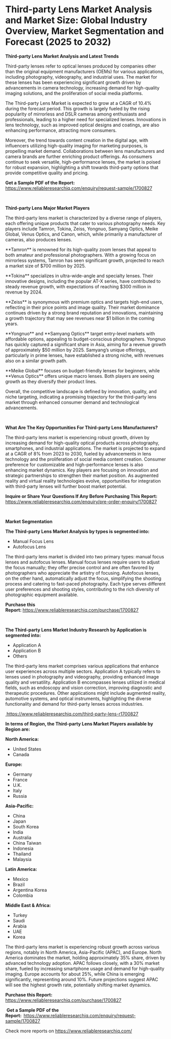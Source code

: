 <p><h1>Third-party Lens Market Analysis and Market Size: Global Industry Overview, Market Segmentation and Forecast (2025 to 2032)</h1></p><p><strong>Third-party Lens Market Analysis and Latest Trends</strong></p>
<p><p>Third-party lenses refer to optical lenses produced by companies other than the original equipment manufacturers (OEMs) for various applications, including photography, videography, and industrial uses. The market for these lenses has been experiencing significant growth driven by advancements in camera technology, increasing demand for high-quality imaging solutions, and the proliferation of social media platforms.</p><p>The Third-party Lens Market is expected to grow at a CAGR of 10.4% during the forecast period. This growth is largely fueled by the rising popularity of mirrorless and DSLR cameras among enthusiasts and professionals, leading to a higher need for specialized lenses. Innovations in lens technology, such as improved optical designs and coatings, are also enhancing performance, attracting more consumers.</p><p>Moreover, the trend towards content creation in the digital age, with influencers utilizing high-quality imaging for marketing purposes, is propelling market demand. Collaborations between lens manufacturers and camera brands are further enriching product offerings. As consumers continue to seek versatile, high-performance lenses, the market is poised for robust expansion, highlighting a shift towards third-party options that provide competitive quality and pricing.</p></p>
<p><strong>Get a Sample PDF of the Report:&nbsp;</strong> <a href="https://www.reliableresearchiq.com/enquiry/request-sample/1700827?utm_campaign=1117&utm_medium=2&utm_source=Github&utm_content=ia&utm_term=09012025&utm_id=third-party-lens">https://www.reliableresearchiq.com/enquiry/request-sample/1700827</a></p>
<p>&nbsp;</p>
<p><strong>Third-party Lens Major Market Players</strong></p>
<p><p>The third-party lens market is characterized by a diverse range of players, each offering unique products that cater to various photography needs. Key players include Tamron, Tokina, Zeiss, Yongnuo, Samyang Optics, Meike Global, Venus Optics, and Canon, which, while primarily a manufacturer of cameras, also produces lenses.</p><p>**Tamron** is renowned for its high-quality zoom lenses that appeal to both amateur and professional photographers. With a growing focus on mirrorless systems, Tamron has seen significant growth, projected to reach a market size of $700 million by 2025.</p><p>**Tokina** specializes in ultra-wide-angle and specialty lenses. Their innovative designs, including the popular AT-X series, have contributed to steady revenue growth, with expectations of reaching $300 million in revenue by 2024.</p><p>**Zeiss** is synonymous with premium optics and targets high-end users, reflecting in their price points and image quality. Their market dominance continues driven by a strong brand reputation and innovations, maintaining a growth trajectory that may see revenues near $1 billion in the coming years.</p><p>**Yongnuo** and **Samyang Optics** target entry-level markets with affordable options, appealing to budget-conscious photographers. Yongnuo has quickly captured a significant share in Asia, aiming for a revenue growth of approximately $50 million by 2025. Samyang’s unique offerings, particularly in prime lenses, have established a strong niche, with revenues also on a similar growth path.</p><p>**Meike Global** focuses on budget-friendly lenses for beginners, while **Venus Optics** offers unique macro lenses. Both players are seeing growth as they diversify their product lines.</p><p>Overall, the competitive landscape is defined by innovation, quality, and niche targeting, indicating a promising trajectory for the third-party lens market through enhanced consumer demand and technological advancements.</p></p>
<p>&nbsp;</p>
<p><strong>What Are The Key Opportunities For Third-party Lens Manufacturers?</strong></p>
<p><p>The third-party lens market is experiencing robust growth, driven by increasing demand for high-quality optical products across photography, smartphones, and industrial applications. The market is projected to expand at a CAGR of 8% from 2023 to 2030, fueled by advancements in lens technology and the proliferation of social media content creation. Consumer preference for customizable and high-performance lenses is also enhancing market dynamics. Key players are focusing on innovation and strategic partnerships to strengthen their market position. As augmented reality and virtual reality technologies evolve, opportunities for integration with third-party lenses will further boost market potential.</p></p>
<p><strong>Inquire or Share Your Questions If Any Before Purchasing This Report:</strong> <a href="https://www.reliableresearchiq.com/enquiry/pre-order-enquiry/1700827?utm_campaign=1117&utm_medium=2&utm_source=Github&utm_content=ia&utm_term=09012025&utm_id=third-party-lens">https://www.reliableresearchiq.com/enquiry/pre-order-enquiry/1700827</a></p>
<p>&nbsp;</p>
<p><strong>Market Segmentation</strong></p>
<p><strong>The Third-party Lens Market Analysis by types is segmented into:</strong></p>
<p><ul><li>Manual Focus Lens</li><li>Autofocus Lens</li></ul></p>
<p><p>The third-party lens market is divided into two primary types: manual focus lenses and autofocus lenses. Manual focus lenses require users to adjust the focus manually; they offer precise control and are often favored by photographers who appreciate the artistry of focusing. Autofocus lenses, on the other hand, automatically adjust the focus, simplifying the shooting process and catering to fast-paced photography. Each type serves different user preferences and shooting styles, contributing to the rich diversity of photographic equipment available.</p></p>
<p><strong>Purchase this Report:&nbsp;</strong><a href="https://www.reliableresearchiq.com/purchase/1700827?utm_campaign=1117&utm_medium=2&utm_source=Github&utm_content=ia&utm_term=09012025&utm_id=third-party-lens">https://www.reliableresearchiq.com/purchase/1700827</a></p>
<p>&nbsp;</p>
<p><strong>The Third-party Lens Market Industry Research by Application is segmented into:</strong></p>
<p><ul><li>Application A</li><li>Application B</li><li>Others</li></ul></p>
<p><p>The third-party lens market comprises various applications that enhance user experiences across multiple sectors. Application A typically refers to lenses used in photography and videography, providing enhanced image quality and versatility. Application B encompasses lenses utilized in medical fields, such as endoscopy and vision correction, improving diagnostic and therapeutic procedures. Other applications might include augmented reality, automotive systems, and optical instruments, highlighting the diverse functionality and demand for third-party lenses across industries.</p></p>
<p><a href="https://www.reliableresearchiq.com/third-party-lens-r1700827?utm_campaign=1117&utm_medium=2&utm_source=Github&utm_content=ia&utm_term=09012025&utm_id=third-party-lens">&nbsp;https://www.reliableresearchiq.com/third-party-lens-r1700827</a></p>
<p><strong>In terms of Region, the Third-party Lens Market Players available by Region are:</strong></p>
<p>
    <p> <strong> North America: </strong>
        <ul>
            <li>United States</li>
            <li>Canada</li>
        </ul>
        </p> 
    <p> <strong> Europe: </strong>
        <ul>
            <li>Germany</li>
            <li>France</li>
            <li>U.K.</li>
            <li>Italy</li>
            <li>Russia</li>
        </ul>
        </p> 
    <p> <strong> Asia-Pacific: </strong>
        <ul>
            <li>China</li>
            <li>Japan</li>
            <li>South Korea</li>
            <li>India</li>
            <li>Australia</li>
            <li>China Taiwan</li>
            <li>Indonesia</li>
            <li>Thailand</li>
            <li>Malaysia</li>
        </ul>
        </p> 
    <p> <strong> Latin America: </strong>
        <ul>
            <li>Mexico</li>
            <li>Brazil</li>
            <li>Argentina Korea</li>
            <li>Colombia</li>
        </ul>
        </p> 
    <p> <strong> Middle East & Africa: </strong>
        <ul>
            <li>Turkey</li>
            <li>Saudi</li>
            <li>Arabia</li>
            <li>UAE</li>
            <li>Korea</li>
        </ul>
    </p>
    </p>
<p><p>The third-party lens market is experiencing robust growth across various regions, notably in North America, Asia-Pacific (APAC), and Europe. North America dominates the market, holding approximately 35% share, driven by advanced technology adoption. APAC follows closely, with a 30% market share, fueled by increasing smartphone usage and demand for high-quality imaging. Europe accounts for about 25%, while China is emerging significantly, representing around 10%. Future projections suggest APAC will see the highest growth rate, potentially shifting market dynamics.</p></p>
<p><strong>Purchase this Report: </strong><a href="https://www.reliableresearchiq.com/purchase/1700827?utm_campaign=1117&utm_medium=2&utm_source=Github&utm_content=ia&utm_term=09012025&utm_id=third-party-lens">https://www.reliableresearchiq.com/purchase/1700827</a></p>
<p>&nbsp;<strong>Get a Sample PDF of the Report:&nbsp;&nbsp;</strong><a href="https://www.reliableresearchiq.com/enquiry/request-sample/1700827?utm_campaign=1117&utm_medium=2&utm_source=Github&utm_content=ia&utm_term=09012025&utm_id=third-party-lens">https://www.reliableresearchiq.com/enquiry/request-sample/1700827</a></p>
<p><strong></strong></p>
<p>Check more reports on <a href="https://www.reliableresearchiq.com/?utm_campaign=1117&utm_medium=2&utm_source=Github&utm_content=ia&utm_term=09012025&utm_id=third-party-lens">https://www.reliableresearchiq.com/</a></p>